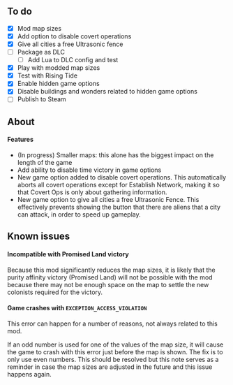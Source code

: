 ## To do

- [x] Mod map sizes
- [x] Add option to disable covert operations
- [x] Give all cities a free Ultrasonic fence
- [ ] Package as DLC
  - [ ] Add Lua to DLC config and test
- [x] Play with modded map sizes
- [x] Test with Rising Tide
- [x] Enable hidden game options
- [x] Disable buildings and wonders related to hidden game options
- [ ] Publish to Steam

## About

#### Features

- (In progress) Smaller maps: this alone has the biggest impact on the length of the game
- Add ability to disable time victory in game options
- New game option added to disable covert operations. This automatically aborts all covert operations except for Establish Network, making it so that Covert Ops is only about gathering information.
- New game option to give all cities a free Ultrasonic Fence. This effectively prevents showing the button that there are aliens that a city can attack, in order to speed up gameplay.

## Known issues

#### Incompatible with Promised Land victory

Because this mod significantly reduces the map sizes, it is likely that the purity affinity victory (Promised Land) will not be possible with the mod because there may not be enough space on the map to settle the new colonists required for the victory.

#### Game crashes with `EXCEPTION_ACCESS_VIOLATION`

This error can happen for a number of reasons, not always related to this mod.

If an odd number is used for one of the values of the map size, it will cause the game to crash with this error just before the map is shown. The fix is to only use even numbers. This should be resolved but this note serves as a reminder in case the map sizes are adjusted in the future and this issue happens again.
